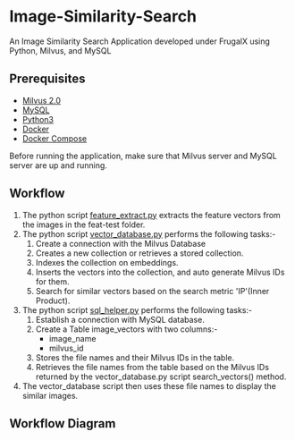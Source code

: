 # Image-Similarity-Search
An Image Similarity Search Application developed under FrugalX using Python, Milvus, and MySQL

## Prerequisites
* [Milvus 2.0](https://milvus.io/docs/install_standalone-docker.md)
* [MySQL](https://hub.docker.com/r/mysql/mysql-server)
* [Python3](https://www.python.org/downloads/)
* [Docker](https://docs.docker.com/engine/install/)
* [Docker Compose](https://docs.docker.com/compose/install/)

Before running the application, make sure that Milvus server and MySQL server are up and running.

## Workflow
1. The python script [feature_extract.py](https://github.com/Harper2123/Image-Similarity-Search/blob/main/feature_extract.py) extracts the feature vectors from the images in the feat-test folder.
2. The python script [vector_database.py](https://github.com/Harper2123/Image-Similarity-Search/blob/main/vector_database.py) performs the following tasks:-
    1. Create a connection with the Milvus Database
    2. Creates a new collection or retrieves a stored collection.
    3. Indexes the collection on embeddings.
    4. Inserts the vectors into the collection, and auto generate Milvus IDs for them.
    5. Search for similar vectors based on the search metric 'IP'(Inner Product).
3. The python script [sql_helper.py](https://github.com/Harper2123/Image-Similarity-Search/blob/main/sql_helper.py) performs the following tasks:-
    1. Establish a connection with MySQL database.
    2. Create a Table image_vectors with two columns:-
        * image_name
        * milvus_id
    3. Stores the file names and their Milvus IDs in the table.
    4. Retrieves the file names from the table based on the Milvus IDs returned by the vector_database.py script search_vectors() method.
4. The vector_database script then uses these file names to display the similar images.  


## Workflow Diagram  


